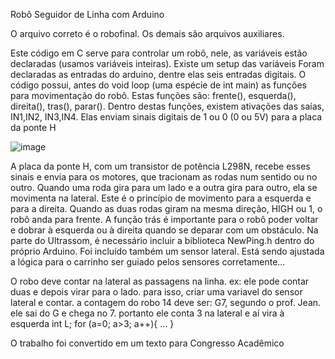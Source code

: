 Robô Seguidor de Linha com Arduino

O arquivo correto é o robofinal. Os demais são arquivos auxiliares.

Este código em C serve para controlar um robô, nele, as variáveis estão declaradas (usamos variáveis inteiras). Existe um setup das variáveis
Foram declaradas as entradas do arduino, dentre elas seis entradas digitais. O código possui, antes do void loop (uma espécie de int main) as funções para movimentação do robô. Estas funções são: frente(), esquerda(), direita(), tras(), parar().
Dentro destas funções, existem ativações das saías, IN1,IN2, IN3,IN4.
Elas enviam sinais digitais de 1 ou 0 (0 ou 5V) para a placa da ponte H

![image](https://user-images.githubusercontent.com/90293389/198030272-ea027de5-800e-47a5-9455-fed582887c5f.png)

A placa da ponte H, com um transistor de potência L298N, recebe esses sinais e envia para os motores,
que tracionam as rodas num sentido ou no outro. Quando uma roda gira para um lado e a outra gira para outro, ela se movimenta na lateral.
Este é o princípio de movimento para a esquerda e para a direita. Quando as duas rodas giram na mesma direção, HIGH ou 1, o robô anda para frente. 
A função trás é importante para o robô poder voltar e dobrar à esquerda ou à direita quando se deparar com um obstáculo.
Na parte do Ultrassom, é necessário incluir a biblioteca NewPing.h dentro do próprio Arduino. Foi incluído também um sensor lateral. Está sendo ajustada a lógica para o carrinho ser guiado pelos sensores corretamente...

O robo deve contar na lateral as passagens na linha. ex: ele pode contar duas e depois virar para o lado.
para isso, criar uma variavel do sensor lateral e contar. 
a contagem do robo 14 deve ser: G7, segundo o prof. Jean.
ele sai do G e chega no 7. portanto ele conta 3 na lateral e aí vira à esquerda
int L;
for (a=0; a>3; a++){
   ...
}

O trabalho foi convertido em um texto para Congresso Acadêmico
